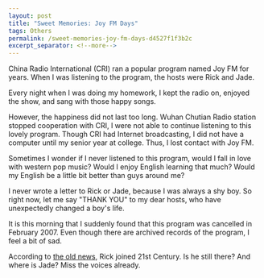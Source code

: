 ```yaml
---
layout: post
title: "Sweet Memories: Joy FM Days"
tags: Others
permalink: /sweet-memories-joy-fm-days-d4527f1f3b2c
excerpt_separator: <!--more-->
---
```

China Radio International (CRI) ran a popular program named Joy FM for years. When I was listening to the program, the hosts were Rick and Jade.

Every night when I was doing my homework, I kept the radio on, enjoyed the show, and sang with those happy songs.

However, the happiness did not last too long. Wuhan Chutian Radio station stopped cooperation with CRI, I were not able to continue listening to this lovely program. Though CRI had Internet broadcasting, I did not have a computer until my senior year at college. Thus, I lost contact with Joy FM.

Sometimes I wonder if I never listened to this program, would I fall in love with western pop music? Would I enjoy English learning that much? Would my English be a little bit better than guys around me?

I never wrote a letter to Rick or Jade, because I was always a shy boy. So right now, let me say "THANK YOU" to my dear hosts, who have unexpectedly changed a boy's life.

It is this morning that I suddenly found that this program was cancelled in February 2007. Even though there are archived records of the program, I feel a bit of sad.

According to [the old news](http://www.chinamedianews.net/2007/07/evening-radio-host-joins-print.htm), Rick joined 21st Century. Is he still there? And where is Jade? Miss the voices already.
<!--more-->
